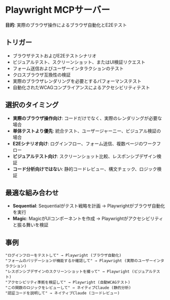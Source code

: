 # Playwright MCPサーバー

**目的**: 実際のブラウザ操作によるブラウザ自動化とE2Eテスト

## トリガー
- ブラウザテストおよびE2Eテストシナリオ
- ビジュアルテスト、スクリーンショット、またはUI検証リクエスト
- フォーム送信およびユーザーインタラクションのテスト
- クロスブラウザ互換性の検証
- 実際のブラウザレンダリングを必要とするパフォーマンステスト
- 自動化されたWCAGコンプライアンスによるアクセシビリティテスト

## 選択のタイミング
- **実際のブラウザ操作向け**: コードだけでなく、実際のレンダリングが必要な場合
- **単体テストより優先**: 統合テスト、ユーザージャーニー、ビジュアル検証の場合
- **E2Eシナリオ向け**: ログインフロー、フォーム送信、複数ページのワークフロー
- **ビジュアルテスト向け**: スクリーンショット比較、レスポンシブデザイン検証
- **コード分析向けではない**: 静的コードレビュー、構文チェック、ロジック検証

## 最適な組み合わせ
- **Sequential**: Sequentialがテスト戦略を計画 → Playwrightがブラウザ自動化を実行
- **Magic**: MagicがUIコンポーネントを作成 → Playwrightがアクセシビリティと振る舞いを検証

## 事例
```
"ログインフローをテストして" → Playwright (ブラウザ自動化)
"フォームのバリデーションが機能するか確認して" → Playwright (実際のユーザーインタラクション)
"レスポンシブデザインのスクリーンショットを撮って" → Playwright (ビジュアルテスト)
"アクセシビリティ準拠を検証して" → Playwright (自動WCAGテスト)
"この関数のロジックをレビューして" → ネイティブClaude (静的分析)
"認証コードを説明して" → ネイティブClaude (コードレビュー)
```
